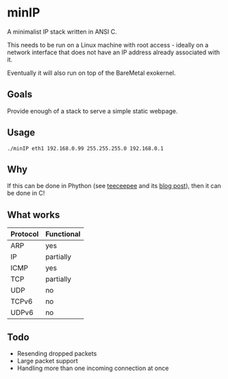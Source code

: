 minIP
========

A minimalist IP stack written in ANSI C.

This needs to be run on a Linux machine with root access - ideally on a network interface that does not have an IP address already associated with it.

Eventually it will also run on top of the BareMetal exokernel.

Goals
--------

Provide enough of a stack to serve a simple static webpage.

Usage
--------

	./minIP eth1 192.168.0.99 255.255.255.0 192.168.0.1

Why
--------

If this can be done in Phython (see [teeceepee](https://github.com/jvns/teeceepee) and its [blog post](http://jvns.ca/blog/2014/08/12/what-happens-if-you-write-a-tcp-stack-in-python/)), then it can be done in C!

What works
--------

Protocol | Functional
-----|-----
ARP | yes
IP | partially
ICMP | yes
TCP | partially
UDP | no
TCPv6 | no
UDPv6 | no

Todo
--------
- Resending dropped packets
- Large packet support
- Handling more than one incoming connection at once
